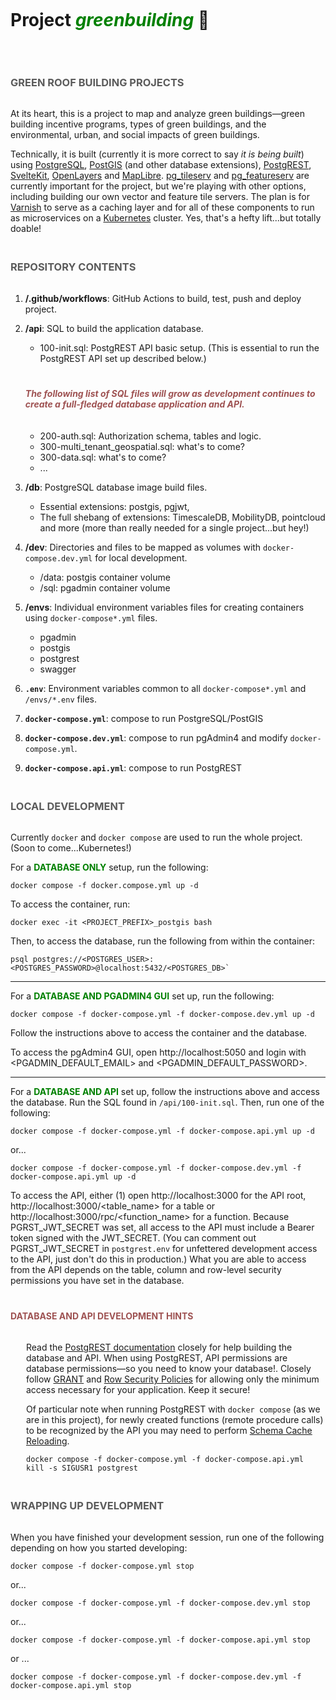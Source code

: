 <style>
    green {
        color: green;
    }

    h1 {
        padding-top: 30px;
        padding-bottom: 30px;
    }

    h3 {
        color: #5b5b5b;
    }

    h3, h4 {
        padding-top: 20px;
        padding-bottom: 15px;
    }

    reddish {
        color: #9e5252;
    }

    .indent-1 {
        padding-left: 25px;
    }
</style>

# **Project <green>_greenbuilding_</green>** :deciduous_tree:

### GREEN ROOF BUILDING PROJECTS

At its heart, this is a project to map and analyze green buildings&mdash;green building incentive programs, types of green buildings, and the environmental, urban, and social impacts of green buildings.

Technically, it is built (currently it is more correct to say _it is being built_) using [PostgreSQL](https://www.postgresql.org), [PostGIS](http://postgis.net) (and other database extensions), [PostgREST](https://postgrest.org/en/stable/), [SvelteKit](https://kit.svelte.dev), [OpenLayers](https://openlayers.org) and [MapLibre](https://maplibre.org). [pg_tileserv](https://access.crunchydata.com/documentation/pg_tileserv/latest/) and [pg_featureserv](https://access.crunchydata.com/documentation/pg_featureserv/latest/) are currently important for the project, but we're playing with other options, including building our own vector and feature tile servers. The plan is for [Varnish](https://varnish-cache.org) to serve as a caching layer and for all of these components to run as microservices on a [Kubernetes](https://kubernetes.io) cluster. Yes, that's a hefty lift...but totally doable!

### REPOSITORY CONTENTS
1. **/.github/workflows**: GitHub Actions to build, test, push and deploy project.

2. **/api**: SQL to build the application database.
    * 100-init.sql: PostgREST API basic setup. (This is essential to run the PostgREST API set up described below.)
    #### *<reddish>The following list of SQL files will grow as development continues to create a full-fledged database application and API.</reddish>*
    * 200-auth.sql: Authorization schema, tables and logic.
    * 300-multi_tenant_geospatial.sql: what's to come?
    * 300-data.sql: what's to come?
    * ...

3. **/db**: PostgreSQL database image build files.
    * Essential extensions: postgis, pgjwt, 
    * The full shebang of extensions: TimescaleDB, MobilityDB, pointcloud and more (more than really needed for a single project...but hey!)

4. **/dev**: Directories and files to be mapped as volumes with `docker-compose.dev.yml` for local development.
    * /data: postgis container volume
    * /sql: pgadmin container volume

5. **/envs**: Individual environment variables files for creating containers using `docker-compose*.yml` files.
    * pgadmin
    * postgis
    * postgrest
    * swagger

6. **`.env`**: Environment variables common to all `docker-compose*.yml` and `/envs/*.env` files.

7. **`docker-compose.yml`**: compose to run PostgreSQL/PostGIS

8. **`docker-compose.dev.yml`**: compose to run pgAdmin4 and modify `docker-compose.yml`.

9. **`docker-compose.api.yml`**: compose to run PostgREST 

### LOCAL DEVELOPMENT

Currently `docker` and `docker compose` are used to run the whole project. (Soon to come...Kubernetes!) 

For a **<green>DATABASE ONLY</green>** setup, run the following:

    docker compose -f docker.compose.yml up -d

To access the container, run:

    docker exec -it <PROJECT_PREFIX>_postgis bash 

Then, to access the database, run the following from within the container:

    psql postgres://<POSTGRES_USER>:<POSTGRES_PASSWORD>@localhost:5432/<POSTGRES_DB>`

---

For a **<green>DATABASE AND PGADMIN4 GUI</green>** set up, run the following:

    docker compose -f docker-compose.yml -f docker-compose.dev.yml up -d

Follow the instructions above to access the container and the database.

To access the pgAdmin4 GUI, open http://localhost:5050 and login with <PGADMIN_DEFAULT_EMAIL> and <PGADMIN_DEFAULT_PASSWORD>.

---

For a **<green>DATABASE AND API</green>** set up, follow the instructions above and access the database. Run the SQL found in `/api/100-init.sql`. Then, run one of the following:

    docker compose -f docker-compose.yml -f docker-compose.api.yml up -d

or...

    docker compose -f docker-compose.yml -f docker-compose.dev.yml -f docker-compose.api.yml up -d

To access the API, either (1) open http://localhost:3000 for the API root, http://localhost:3000/<table_name> for a table or http://localhost:3000/rpc/<function_name> for a function. Because PGRST_JWT_SECRET was set, all access to the API must include a Bearer token signed with the JWT_SECRET. (You can comment out PGRST_JWT_SECRET in `postgrest.env` for unfettered development access to the API, just don't do this in production.) What you are able to access from the API depends on the table, column and row-level security permissions you have set in the database. 

#### <reddish>DATABASE AND API DEVELOPMENT HINTS</reddish>
<div class="indent-1">

Read the [PostgREST documentation](https://postgrest.org) closely for help building the database and API. When using PostgREST, API permissions are database permissions&mdash;so you need to know your database!. Closely follow [GRANT](https://www.postgresql.org/docs/current/sql-grant.html) and [Row Security Policies](https://www.postgresql.org/docs/15/ddl-rowsecurity.html) for allowing only the minimum access necessary for your application. Keep it secure!

Of particular note when running PostgREST with `docker compose` (as we are in this project), for newly created functions (remote procedure calls) to be recognized by the API you may need to perform [Schema Cache Reloading](https://postgrest.org/en/stable/schema_cache.html).

    docker compose -f docker-compose.yml -f docker-compose.api.yml kill -s SIGUSR1 postgrest

</div>

### WRAPPING UP DEVELOPMENT

When you have finished your development session, run one of the following depending on how you started developing: 

    docker compose -f docker-compose.yml stop

or...

    docker compose -f docker-compose.yml -f docker-compose.dev.yml stop

or... 

    docker compose -f docker-compose.yml -f docker-compose.api.yml stop

or ...

    docker compose -f docker-compose.yml -f docker-compose.dev.yml -f docker-compose.api.yml stop